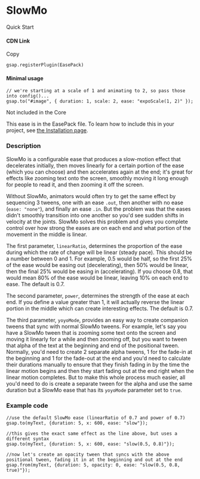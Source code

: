 # SlowMo

Quick Start

#### CDN Link

Copy

```
gsap.registerPlugin(EasePack) 
```

#### Minimal usage

```
// we're starting at a scale of 1 and animating to 2, so pass those into config()...
gsap.to("#image", { duration: 1, scale: 2, ease: "expoScale(1, 2)" });
```

Not included in the Core

This ease is in the EasePack file. To learn how to include this in your project, see [the Installation page](/docs/v3/Installation).

### Description[​](#description "Direct link to Description")

SlowMo is a configurable ease that produces a slow-motion effect that decelerates initially, then moves linearly for a certain portion of the ease (which you can choose) and then accelerates again at the end; it's great for effects like zooming text onto the screen, smoothly moving it long enough for people to read it, and then zooming it off the screen.

Without SlowMo, animators would often try to get the same effect by sequencing 3 tweens, one with an ease `.out`, then another with no ease (`ease: "none"`), and finally an ease `.in`. But the problem was that the eases didn't smoothly transition into one another so you'd see sudden shifts in velocity at the joints. SlowMo solves this problem and gives you complete control over how strong the eases are on each end and what portion of the movement in the middle is linear.

The first parameter, `linearRatio`, determines the proportion of the ease during which the rate of change will be linear (steady pace). This should be a number between 0 and 1. For example, 0.5 would be half, so the first 25% of the ease would be easing out (decelerating), then 50% would be linear, then the final 25% would be easing in (accelerating). If you choose 0.8, that would mean 80% of the ease would be linear, leaving 10% on each end to ease. The default is 0.7.

The second parameter, `power`, determines the strength of the ease at each end. If you define a value greater than 1, it will actually reverse the linear portion in the middle which can create interesting effects. The default is 0.7.

The third parameter, `yoyoMode`, provides an easy way to create companion tweens that sync with normal SlowMo tweens. For example, let's say you have a SlowMo tween that is zooming some text onto the screen and moving it linearly for a while and then zooming off, but you want to tween that alpha of the text at the beginning and end of the positional tween. Normally, you'd need to create 2 separate alpha tweens, 1 for the fade-in at the beginning and 1 for the fade-out at the end and you'd need to calculate their durations manually to ensure that they finish fading in by the time the linear motion begins and then they start fading out at the end right when the linear motion completes. But to make this whole process much easier, all you'd need to do is create a separate tween for the alpha and use the same duration but a SlowMo ease that has its `yoyoMode` parameter set to `true`.

### Example code[​](#example-code "Direct link to Example code")

```
//use the default SlowMo ease (linearRatio of 0.7 and power of 0.7)
gsap.to(myText, {duration: 5, x: 600, ease: "slow"});

//this gives the exact same effect as the line above, but uses a different syntax
gsap.to(myText, {duration: 5, x: 600, ease: "slow(0.5, 0.8)"});

//now let's create an opacity tween that syncs with the above positional tween, fading it in at the beginning and out at the end
gsap.from(myText, {duration: 5, opacity: 0, ease: "slow(0.5, 0.8, true)"});
```

